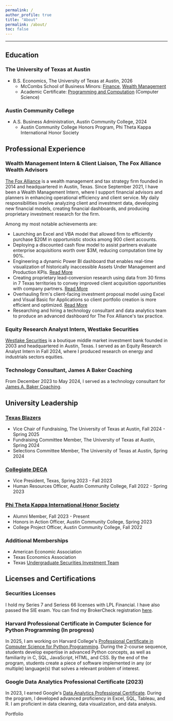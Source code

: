 ```yaml
---
permalink: /
author_profile: true
title: "About"
permalink: /about/
toc: false
---
```

------

<style>
  blockquote {
    padding: 10px;
    background-color: #f0f0f0;
    border-left: 5px solid #31708f;
    margin: 20px 0;
  }
</style>

## Education

### The University of Texas at Austin
- B.S. Economics, The University of Texas at Austin, 2026
  - McCombs School of Business Minors: [Finance](https://liberalarts.utexas.edu/economics/undergraduate-program/academic-opportunities/business-economics-option-program.html), [Wealth Management](https://www.mccombs.utexas.edu/centers-initiatives/wealth-management-center/)
  - Academic Certificate: [Programming and Computation](https://www.cs.utexas.edu/undergraduate-program/academics/elements-computing) (Computer Science)

### Austin Community College
- A.S. Business Administration, Austin Community College, 2024
  - Austin Community College Honors Program, Phi Theta Kappa International Honor Society

## Professional Experience

### Wealth Management Intern & Client Liaison, The Fox Alliance Wealth Advisors

[The Fox Alliance](https://www.foxalliancewealth.com/) is a wealth management and tax strategy firm founded in 2014 and headquartered in Austin, Texas. Since September 2021, I have been a Wealth Management Intern, where I support financial advisors and planners in enhancing operational efficiency and client service. My daily responsibilities involve analyzing client and investment data, developing new financial models, creating financial dashboards, and producing proprietary investment research for the firm. 

Among my most notable achievements are:

- Launching an Excel and VBA model that allowed firm to efficiently purchase $20M in opportunistic stocks among 900 client accounts.
- Deploying a discounted cash flow model to assist partners evaluate enterprise acquisitions worth over $3M, reducing computation time by 90%.
- Engineering a dynamic Power BI dashboard that enables real-time visualization of historically inaccessible Assets Under Management and Production KPIs. [Read More](https://chamberlainlondon.github.io/portfolio/portfolio-2/)
- Creating proprietary lead-conversion research using data from 30 firms in 7 Texas territories to convey improved client acquisition opportunities with company partners. [Read More](https://chamberlainlondon.github.io/portfolio/portfolio-1/)
- Overhauling firm's client-facing investment proposal model using Excel and Visual Basic for Applications so client portfolio creation is more efficient and optimized. [Read More](https://londonchamberlain.com/portfolio/portfolio-4/)
- Researching and hiring a technology consultant and data analytics team to produce an advanced dashboard for The Fox Alliance's tax practice.

### Equity Research Analyst Intern, Westlake Securities

[Westlake Securities](https://www.westlakesecurities.com/westlake-approach/) is a boutique middle market investment bank founded in 2003 and headquartered in Austin, Texas. I served as an Equity Research Analyst Intern in Fall 2024, where I produced research on energy and industrials sectors equities. 

### Technology Consultant, James A Baker Coaching

From December 2023 to May 2024, I served as a technology consultant for [James A. Baker Coaching](https://jamesabakercoaching.com/).

## University Leadership

### [Texas Blazers](https://www.texasblazers.com/)

- Vice Chair of Fundraising, The University of Texas at Austin, Fall 2024 - Spring 2025
- Fundraising Committee Member, The University of Texas at Austin, Spring 2024
- Selections Committee Member, The University of Texas at Austin, Spring 2024

### [Collegiate DECA](https://www.deca.org/collegiate)

- Vice President, Texas, Spring 2023 - Fall 2023
- Human Resources Officer, Austin Community College, Fall 2022 - Spring 2023

### [Phi Theta Kappa International Honor Society](https://www.ptk.org/)

- Alumni Member, Fall 2023 - Present
- Honors in Action Officer, Austin Community College, Spring 2023
- College Project Officer, Austin Community College, Fall 2022

### Additional Memberships
- American Economic Association
- Texas Economics Association
- Texas [Undergraduate Securities Investment Team](https://www.texasusit.org/)

## Licenses and Certifications

### Securities Licenses

I hold my Series 7 and Seriess 66 licenses with LPL Financial. I have also passed the SIE exam. You can find my BrokerCheck registration [here](https://brokercheck.finra.org/individual/summary/7438102).

### Harvard Professional Certificate in Computer Science for Python Programming (In progress)

In 2025, I am working on Harvard College's [Professional Certificate in Computer Science for Python Programming](https://www.harvardonline.harvard.edu/course/professional-certificate-computer-science-python-programming). During the 2-course sequence, students develop expertise in advanced Python concepts, as well as familiarity in C, SQL, JavaScript, HTML, and CSS. By the end of the program, students create a piece of software implemented in any (or multiple) language(s) that solves a relevant problem of interest.

### Google Data Analytics Professional Certificate (2023)

In 2023, I earned Google's [Data Analytics Professional Certificate](https://www.credly.com/badges/f57c583b-6caa-4b88-8111-3ab16a6be2ea/linked_in_profile). During the program, I developed advanced proficiency in Excel, SQL, Tableau, and R. I am proficient in data cleaning, data visualization, and data analysis.



<div style="text-align:left;">
    <a href="/portfolio/" class="btn" style="text-decoration: none;">Portfolio</a>
</div>
